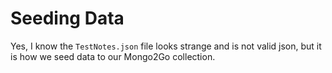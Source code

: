 # Seeding Data

Yes, I know the `TestNotes.json` file looks strange and is not valid json, but it is how we seed data to our Mongo2Go collection.
